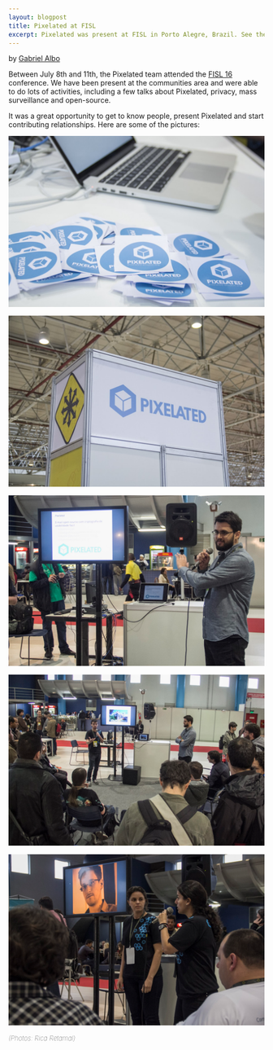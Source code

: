 ```yaml
---
layout: blogpost
title: Pixelated at FISL
excerpt: Pixelated was present at FISL in Porto Alegre, Brazil. See the pictures here!
--- 
```


by [Gabriel Albo](https://twitter.com/albogabriel)

Between July 8th and 11th, the Pixelated team attended the [FISL 16](http://softwarelivre.org/fisl16) conference. We have been present at the communities area and were able to do lots of activities, including a few talks about Pixelated, privacy, mass surveillance and open-source.

It was a great opportunity to get to know people, present Pixelated and start contributing relationships. Here are some of the pictures:

![FISL](/assets/images/posts/fisl/fisl06.jpg)

![FISL](/assets/images/posts/fisl/fisl07.jpg)

![FISL](/assets/images/posts/fisl/fisl04.png)

![FISL](/assets/images/posts/fisl/fisl03.png)

![FISL](/assets/images/posts/fisl/fisl02.png)

<div style="font-size: small; font-style: italic; font-weight: lighter;">(Photos: Rica Retamal)</div>